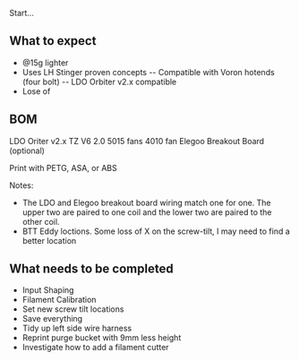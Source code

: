 Start...

## What to expect
- @15g lighter
- Uses LH Stinger proven concepts
-- Compatible with Voron hotends (four bolt)
-- LDO Orbiter v2.x compatible
- Lose of 

## BOM
LDO Oriter v2.x
TZ V6 2.0
5015 fans
4010 fan
Elegoo Breakout Board (optional)

Print with PETG, ASA, or ABS 

Notes:
- The LDO and Elegoo breakout board wiring match one for one. The upper two are paired to one coil and the lower two are paired to the other coil.
- BTT Eddy loctions. Some loss of X on the screw-tilt, I may need to find a better location 

## What needs to be completed
- Input Shaping
- Filament Calibration
- Set new screw tilt locations
- Save everything
- Tidy up left side wire harness
- Reprint purge bucket with 9mm less height
- Investigate how to add a filament cutter
